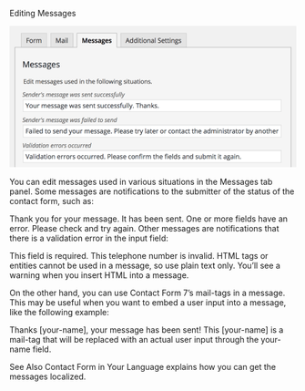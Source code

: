 Editing Messages

![](assets/editing-messages/01.png)
 
You can edit messages used in various situations in the Messages tab panel. Some messages are notifications to the submitter of the status of the contact form, such as:

Thank you for your message. It has been sent.
One or more fields have an error. Please check and try again.
Other messages are notifications that there is a validation error in the input field:

This field is required.
This telephone number is invalid.
HTML tags or entities cannot be used in a message, so use plain text only. You’ll see a warning when you insert HTML into a message.

On the other hand, you can use Contact Form 7’s mail-tags in a message. This may be useful when you want to embed a user input into a message, like the following example:

Thanks [your-name], your message has been sent!
This [your-name] is a mail-tag that will be replaced with an actual user input through the your-name field.

See Also
Contact Form in Your Language explains how you can get the messages localized.